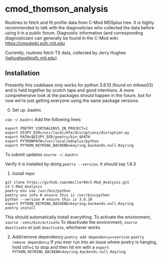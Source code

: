 # cmod_thomson_analysis
Routines to fetch and fit profile data from C-Mod MDSplus tree. It is highly recommended to talk with the diagnostician who collected the data before using it in a public forum. Diagnostic information (and corresponding diagnostician) can generally be found in the C-Mod wiki: https://cmodwiki.psfc.mit.edu

Currently, routines fetch TS data, collected by Jerry Hughes (jwhughes@psfc.mit.edu).

## Installation

Presently this codebase only works for python 3.8.10 (found on mfews03) and is held together by scotch tape and good intentions.
A more comprehensive look at the packages should happen in the future, but for now we're just getting everyone using the same package versions.

0. Set up .bashrc

`vim ~/.bashrc`
Add the following lines:
```
export POETRY_VIRTUALENVS_IN_PROJECT=1
export DISPY_DIR=/usr/local/mfe/disruptions/disruption-py
export PATH=$DISPY_DIR/poetry/bin:$PATH
export PYTHONPATH=/usr/local/mdsplus/python
export PYTHON_KEYRING_BACKEND=keyring.backends.null.Keyring
```
To submit updates
`source ~/.bashrc`

Verify it is installed by doing `poetry --version`. It should say 1.8.3

1. Install repo

```
git clone https://github.com/mmiller04/C-Mod_Analysis.git
cd C-Mod_Analysis
poetry env use /usr/bin/python
poetry env info # ensure this is /usr/bin/python
python --version # ensure this is 3.8.10
export PYTHON_KEYRING_BACKEND=keyring.backends.null.Keyring
poetry install
```

This should automatically install everything.
To activate the environment, `source .venv/bin/activate`
To deactivate the environment, `source deactivate` or just `deactivate`, whichever works

2. Add/remove dependency
`poetry add dependency==version`
`poetry remove dependency`
If you ever run into an issue where poetry is hanging, hold ctrl+c to stop and then hit em with a `export PYTHON_KEYRING_BACKEND=keyring.backends.null.Keyring`
